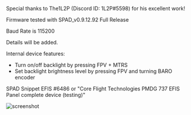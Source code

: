 Special thanks to The1L2P (Discord ID: 1L2P#5598) for his excellent work!

Firmware tested with SPAD_v0.9.12.92 Full Release

Baud Rate is 115200

Details will be added.

Internal device features:
- Turn on/off backlight by pressing FPV + MTRS
- Set backlight brightness level by pressing  FPV and turning BARO encoder

SPAD Snippet EFIS #6486 or "Core Flight Technologies PMDG 737 EFIS Panel complete device (testing)"

![screenshot](https://user-images.githubusercontent.com/53659578/193854791-ab4db9c9-fb3a-49d3-8993-2548e0928471.png)
